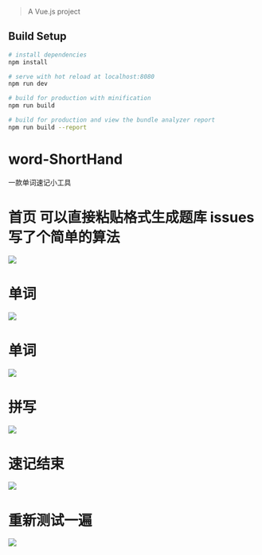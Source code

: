 
> A Vue.js project

## Build Setup

``` bash
# install dependencies
npm install

# serve with hot reload at localhost:8080
npm run dev

# build for production with minification
npm run build

# build for production and view the bundle analyzer report
npm run build --report
```


# word-ShortHand
一款单词速记小工具

# 首页 可以直接粘贴格式生成题库  issues 写了个简单的算法
![](https://github.com/KamyoChae/word-ShortHand/blob/master/1%20(5).png)
# 单词
![](https://github.com/KamyoChae/word-ShortHand/blob/master/1%20(1).jpg)
# 单词
![](https://github.com/KamyoChae/word-ShortHand/blob/master/1%20(2).png)
# 拼写
![](https://github.com/KamyoChae/word-ShortHand/blob/master/1%20(4).png)
# 速记结束
![](https://github.com/KamyoChae/word-ShortHand/blob/master/1%20(3).png)
# 重新测试一遍
![](https://github.com/KamyoChae/word-ShortHand/blob/master/1%20(1).png)
